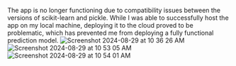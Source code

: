 The app is no longer functioning due to compatibility issues between the versions of scikit-learn and pickle. While I was able to successfully host the app on my local machine, deploying it to the cloud proved to be problematic, which has prevented me from deploying a fully functional prediction model.
![Screenshot 2024-08-29 at 10 36 26 AM](https://github.com/user-attachments/assets/d67b988d-8681-4dba-9f49-a2ea4ab25509)
![Screenshot 2024-08-29 at 10 53 05 AM](https://github.com/user-attachments/assets/8c820151-f866-44ec-8aa4-82dba62ff804)
![Screenshot 2024-08-29 at 10 54 01 AM](https://github.com/user-attachments/assets/6a4c5fd1-4542-4793-924b-6ed57f13ae31)
